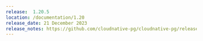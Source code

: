 ```yaml
---
release:  1.20.5
location: /documentation/1.20
release_date: 21 December 2023
release_notes: https://github.com/cloudnative-pg/cloudnative-pg/releases/tag/v1.20.5
---
```

